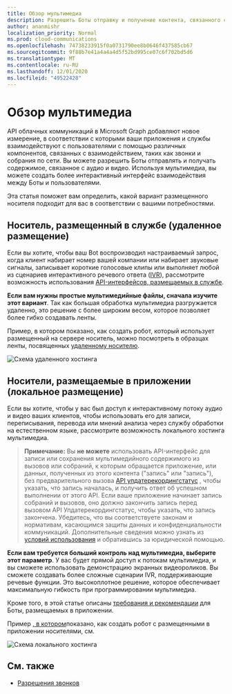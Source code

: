 ```yaml
---
title: Обзор мультимедиа
description: Разрешить Боты отправку и получение контента, связанного с аудио и видео.
author: ananmishr
localization_priority: Normal
ms.prod: cloud-communications
ms.openlocfilehash: 74738233915f0a0731790ee8b0646f437585cb67
ms.sourcegitcommit: 9f88b7e41a4a4a4d5f52bd995ce07c6f702bd5d6
ms.translationtype: MT
ms.contentlocale: ru-RU
ms.lasthandoff: 12/01/2020
ms.locfileid: "49522428"
---
```

# <a name="media-overview"></a>Обзор мультимедиа

API облачных коммуникаций в Microsoft Graph добавляют новое измерение, в соответствии с которыми ваши приложения и службы взаимодействуют с пользователями с помощью различных компонентов, связанных с взаимодействием, таких как звонки и собрания по сети. Вы можете разрешить Боты отправлять и получать содержимое, связанное с аудио и видео. Используя мультимедиа, вы можете создать более интерактивный интерфейс взаимодействия между Боты и пользователями.

Эта статья поможет вам определить, какой вариант размещенного носителя подходит для вас в соответствии с вашими потребностями.

## <a name="service-hosted-media-remote-hosting"></a>Носитель, размещенный в службе (удаленное размещение)
Если вы хотите, чтобы ваш Bot воспроизводил настраиваемый запрос, когда клиент набирает номер вашей компании или набирает звуковые сигналы, записывает короткие голосовые клипы или выполняет любой из сценариев интерактивного речевого ответа ([IVR](/graph/api/resources/calls-api-ivr-overview)), рассмотрите возможность использования [API-интерфейсов, размещаемых в службе](/graph/api/resources/communications-api-overview).

**Если вам нужны простые мультимедийные файлы, сначала изучите этот вариант**. Так как большая обработка мультимедиа разгружается удаленно, это решение с более широким весом, которое позволяет более гибко создавать ленты.

Пример, в котором показано, как создать робот, который использует размещенный на сервере носитель, можно посмотреть в образцах ленты, посвященных [удаленному носителю](https://github.com/microsoftgraph/microsoft-graph-comms-samples/tree/master/Samples/BetaSamples/RemoteMediaSamples).

![Схема удаленного хостинга](images/communications-remote-media.PNG)

## <a name="application-hosted-media-local-hosting"></a>Носители, размещаемые в приложении (локальное размещение)
Если вы хотите, чтобы у вас был доступ к интерактивному потоку аудио и видео ваших клиентов, чтобы использовать его для записи, переписывания, перевода или мнений анализа через службу обработки на естественном языке, рассмотрите возможность локального хостинга мультимедиа.

>**Примечание:** Вы **не можете** использовать API-интерфейс для записи или сохранения мультимедийного содержимого из вызовов или собраний, к которым обращается приложение, или данных, полученных из этого контента ("запись" или "запись"), без предварительного вызова [API упдатерекордингстатус](/graph/api/call-updaterecordingstatus) , чтобы указать, что запись началась, и получить ответ об успешном выполнении от этого API. Если ваше приложение начинает запись собраний и вызовов, оно должно закончить запись перед вызовом API Упдатерекордингстатус, чтобы указать, что запись закончена. Убедитесь, что вы соответствуете законам и нормативам, касающимся защиты данных и конфиденциальности коммуникаций. Дополнительные сведения можно узнать из [условий использования](/legal/microsoft-apis/terms-of-use) и обратившись за юридической помощью.

**Если вам требуется больший контроль над мультимедиа, выберите этот параметр**. У вас будет прямой доступ к потокам мультимедиа, и вы сможете использовать демонстрацию экранных видеороликов. Вы сможете создавать более сложные сценарии IVR, поддерживающие речевые функции. Это высокоплотное решение, которое обеспечивает максимальную гибкость при программировании мультимедиа.

Кроме того, в этой статье описаны [требования и рекомендации](/microsoftteams/platform/concepts/calls-and-meetings/requirements-considerations-application-hosted-media-bots) для Боты, размещаемых в приложении.

Пример [, в котором](https://github.com/microsoftgraph/microsoft-graph-comms-samples/tree/master/Samples/V1.0Samples/LocalMediaSamples)показано, как создать робот с размещенными в приложении носителями, см.

![Схема локального хостинга](images/communications-local-media.PNG)

## <a name="see-also"></a>См. также

- [Разрешения звонков](./permissions-reference.md#calls-permissions)
